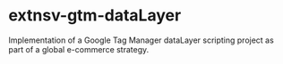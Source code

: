 # extnsv-gtm-dataLayer
Implementation of a Google Tag Manager dataLayer scripting project as part of a global e-commerce strategy.
